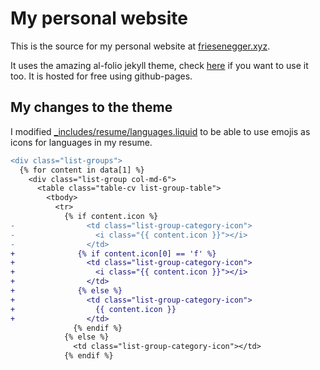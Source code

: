 # My personal website

This is the source for my personal website at [friesenegger.xyz](https://friesenegger.xyz). 

It uses the amazing al-folio jekyll theme, check [here](https://github.com/alshedivat/al-folio) if you want to use it too. It is hosted for free using github-pages.

## My changes to the theme

I modified [_includes/resume/languages.liquid](_includes/resume/languages.liquid) to be able to use emojis as icons for languages in my resume.

```diff
<div class="list-groups">
  {% for content in data[1] %}
    <div class="list-group col-md-6">
      <table class="table-cv list-group-table">
        <tbody>
          <tr>
            {% if content.icon %}
-                <td class="list-group-category-icon">
-                  <i class="{{ content.icon }}"></i>
-                </td>
+              {% if content.icon[0] == 'f' %}
+                <td class="list-group-category-icon">
+                  <i class="{{ content.icon }}"></i>
+                </td>
+              {% else %}
+                <td class="list-group-category-icon">
+                  {{ content.icon }}
+                </td>
              {% endif %}
            {% else %}
              <td class="list-group-category-icon"></td>
            {% endif %}
```
